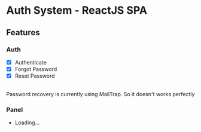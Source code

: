 # Auth System - ReactJS SPA

## Features

### Auth

- [x] Authenticate
- [x] Forgot Password
- [x] Reset Password
<br>
Password recovery is currently using MailTrap. So it doesn't works perfectly
<br>

### Panel
- Loading...
